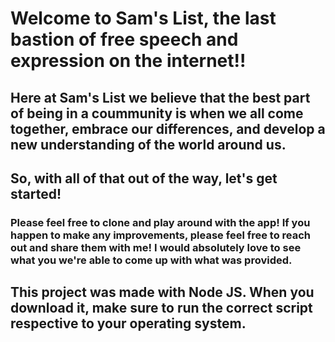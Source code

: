 # Welcome to Sam's List, the last bastion of free speech and expression on the internet!!

## Here at Sam's List we believe that the best part of being in a coummunity is when we all come together, embrace our differences, and develop a new understanding of the world around us. 

## So, with all of that out of the way, let's get started! 

### Please feel free to clone and play around with the app! If you happen to make any improvements, please feel free to reach out and share them with me! I would absolutely love to see what you we're able to come up with what was provided.

## This project was made with Node JS. When you download it, make sure to run the correct script respective to your operating system. 